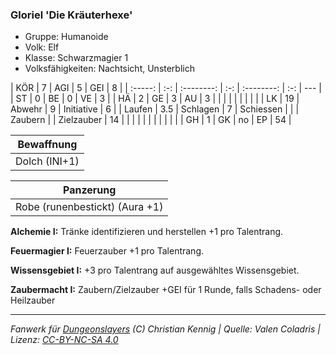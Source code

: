 ### Gloriel 'Die Kräuterhexe'

- Gruppe: Humanoide
- Volk: Elf
- Klasse: Schwarzmagier 1
- Volksfähigkeiten: Nachtsicht, Unsterblich

|   KÖR   |  7  |    AGI     |  5  |    GEI     |  8  |
| :-----: | :-: | :--------: | :-: | :--------: | :-: | --- |
|   ST    |  0  |     BE     |  0  |     VE     |  3  |
|   HÄ    |  2  |     GE     |  3  |     AU     |  3  |
|         |     |            |     |            |     |     |
|   LK    | 19  |   Abwehr   |  9  | Initiative |  6  |
| Laufen  | 3.5 |  Schlagen  |  7  | Schiessen  |     |
| Zaubern |     | Zielzauber | 14  |            |     |
|         |     |            |     |            |     |     |
|   GH    |  1  |     GK     | no  |     EP     | 54  |

|  Bewaffnung   |
| :-----------: |
| Dolch (INI+1) |

|           Panzerung            |
| :----------------------------: |
| Robe (runenbestickt) (Aura +1) |

**Alchemie I:** Tränke identifizieren und herstellen +1 pro Talentrang.

**Feuermagier I:** Feuerzauber +1 pro Talentrang.

**Wissensgebiet I:** +3 pro Talentrang auf ausgewähltes Wissensgebiet.

**Zaubermacht I:** Zaubern/Zielzauber +GEI für 1 Runde, falls Schadens- oder Heilzauber

---

_Fanwerk für [Dungeonslayers](https://www.dungeonslayers.net/) (C) Christian Kennig | Quelle: Valen Coladris | Lizenz: [CC-BY-NC-SA 4.0](https://creativecommons.org/licenses/by-nc-sa/4.0/deed.de)_
